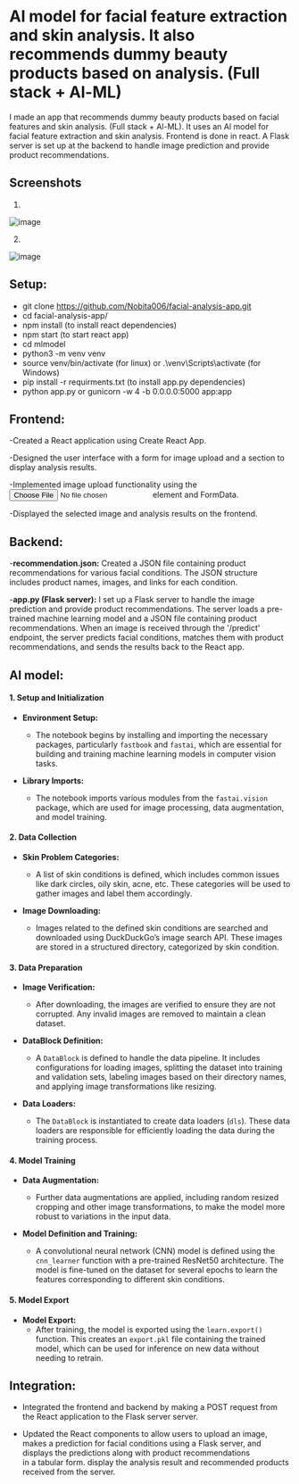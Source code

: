 # Al model for facial feature extraction and skin analysis. It also recommends dummy beauty products based on analysis. (Full stack + Al-ML)

I made an app that recommends dummy beauty products based on facial features and skin analysis. (Full stack + Al-ML).
It uses an Al model for facial feature extraction and skin analysis.
Frontend is done in react.
A Flask server is set up at the backend to handle image prediction and provide product recommendations.

## Screenshots

1. 
![image](https://github.com/user-attachments/assets/88abaa94-59f4-48ed-8ecb-8e3f210fd5f9)


2. 
![image](https://github.com/user-attachments/assets/57ad6ae0-3b98-494a-99ab-5c0f2ff7b590)

## Setup:

- git clone https://github.com/Nobita006/facial-analysis-app.git
- cd facial-analysis-app/
- npm install (to install react dependencies)
- npm start (to start react app)
- cd mlmodel
- python3 -m venv venv
- source venv/bin/activate (for linux)    or   .\venv\Scripts\activate (for Windows)
- pip install -r requirments.txt (to install app.py dependencies)
- python app.py   or   gunicorn -w 4 -b 0.0.0.0:5000 app:app

## Frontend:

-Created a React application using Create React App.

-Designed the user interface with a form for image upload and a section to display analysis results.

-Implemented image upload functionality using the <input type="file"> element and FormData.

-Displayed the selected image and analysis results on the frontend.

## Backend:

-<b>recommendation.json:</b> Created a JSON file containing product recommendations for various facial conditions. The JSON structure includes product names, images, and links for each condition.

-<b>app.py (Flask server):</b> I set up a Flask server to handle the image prediction and provide product recommendations. The server loads a pre-trained machine learning model and a JSON file containing product recommendations. When an image is received through the '/predict' endpoint, the server predicts facial conditions, matches them with product recommendations, and sends the results back to the React app.

## AI model:

#### **1. Setup and Initialization**
- **Environment Setup:**
  - The notebook begins by installing and importing the necessary packages, particularly `fastbook` and `fastai`, which are essential for building and training machine learning models in computer vision tasks.
  
- **Library Imports:**
  - The notebook imports various modules from the `fastai.vision` package, which are used for image processing, data augmentation, and model training.

#### **2. Data Collection**
- **Skin Problem Categories:**
  - A list of skin conditions is defined, which includes common issues like dark circles, oily skin, acne, etc. These categories will be used to gather images and label them accordingly.
  
- **Image Downloading:**
  - Images related to the defined skin conditions are searched and downloaded using DuckDuckGo’s image search API. These images are stored in a structured directory, categorized by skin condition.

#### **3. Data Preparation**
- **Image Verification:**
  - After downloading, the images are verified to ensure they are not corrupted. Any invalid images are removed to maintain a clean dataset.
  
- **DataBlock Definition:**
  - A `DataBlock` is defined to handle the data pipeline. It includes configurations for loading images, splitting the dataset into training and validation sets, labeling images based on their directory names, and applying image transformations like resizing.

- **Data Loaders:**
  - The `DataBlock` is instantiated to create data loaders (`dls`). These data loaders are responsible for efficiently loading the data during the training process.

#### **4. Model Training**
- **Data Augmentation:**
  - Further data augmentations are applied, including random resized cropping and other image transformations, to make the model more robust to variations in the input data.
  
- **Model Definition and Training:**
  - A convolutional neural network (CNN) model is defined using the `cnn_learner` function with a pre-trained ResNet50 architecture. The model is fine-tuned on the dataset for several epochs to learn the features corresponding to different skin conditions.

#### **5. Model Export**
- **Model Export:**
  - After training, the model is exported using the `learn.export()` function. This creates an `export.pkl` file containing the trained model, which can be used for inference on new data without needing to retrain.


## Integration:

- Integrated the frontend and backend by making a POST request from the React application to the Flask server server.

- Updated the React components to allow users to upload an image, makes a prediction for facial conditions using a Flask server, and displays the predictions along with product recommendations in a tabular form. display the analysis result and recommended products received from the server.
